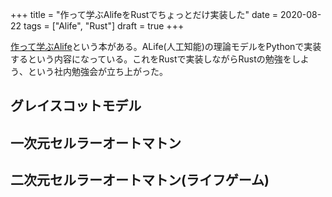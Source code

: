 +++
title = "作って学ぶAlifeをRustでちょっとだけ実装した"
date = 2020-08-22
tags = ["Alife", "Rust"]
draft = true
+++

[作って学ぶAlife](https://www.oreilly.co.jp/books/9784873118475/)という本がある。ALife(人工知能)の理論モデルをPythonで実装するという内容になっている。これをRustで実装しながらRustの勉強をしよう、という社内勉強会が立ち上がった。

<!-- more -->

## グレイスコットモデル
## 一次元セルラーオートマトン
## 二次元セルラーオートマトン(ライフゲーム)
